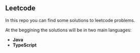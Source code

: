 ## Leetcode

In this repo you can find some solutions to leetcode problems.

At the beggining the solutions will be in two main languages: 
- **Java**
- **TypeScript**
